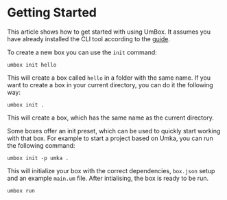 # Getting Started

This article shows how to get started with using UmBox. It assumes you have already installed
the CLI tool according to the [guide](01-installation.md).

To create a new box you can use the `init` command:

```
umbox init hello
```

This will create a box called `hello` in a folder with the same name. If you want
to create a box in your current directory, you can do it the following way:

```
umbox init .
```

This will create a box, which has the same name as the current directory.

Some boxes offer an init preset, which can be used to quickly start working with
that box. For example to start a project based on Umka, you can run the following command:

```
umbox init -p umka .
```

This will initialize your box with the correct dependencies, `box.json` setup and an
example `main.um` file. After intialising, the box is ready to be run.

```
umbox run
```
